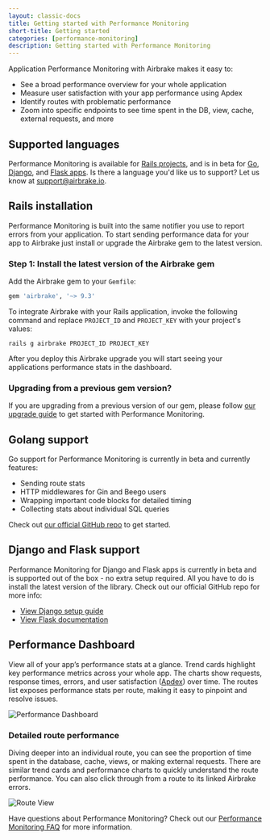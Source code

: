 ```yaml
---
layout: classic-docs
title: Getting started with Performance Monitoring
short-title: Getting started
categories: [performance-monitoring]
description: Getting started with Performance Monitoring
---
```


Application Performance Monitoring with Airbrake makes it easy to:
- See a broad performance overview for your whole application
- Measure user satisfaction with your app performance using Apdex
- Identify routes with problematic performance
- Zoom into specific endpoints to see time spent in the DB, view, cache,
  external requests, and more

## Supported languages

Performance Monitoring is available for
[Rails projects](#rails-installation),
and is in beta for
[Go](#golang-support),
[Django](#django-and-flask-support), and
[Flask apps](#django-and-flask-support). Is there a language you'd like us to support? Let us
know at [support@airbrake.io](mailto:support@airbrake.io).

## Rails installation

Performance Monitoring is built into the same notifier you use to report errors
from your application. To start sending performance data for your app to
Airbrake just install or upgrade the Airbrake gem to the latest version.

### Step 1: Install the latest version of the Airbrake gem

Add the Airbrake gem to your `Gemfile`:

```ruby
gem 'airbrake', '~> 9.3'
```

To integrate Airbrake with your Rails application, invoke the following command
and replace `PROJECT_ID` and `PROJECT_KEY` with your project's values:

```shell
rails g airbrake PROJECT_ID PROJECT_KEY
```
After you deploy this Airbrake upgrade you will start seeing your applications
performance stats in the dashboard.

### Upgrading from a previous gem version?

If you are upgrading from a previous version of our gem, please follow [our
upgrade guide](/docs/ruby/upgrading-your-notifier/) to get started with
Performance Monitoring.

## Golang support

Go support for Performance Monitoring is currently in beta and currently
features:
- Sending route stats
- HTTP middlewares for Gin and Beego users
- Wrapping important code blocks for detailed timing
- Collecting stats about individual SQL queries

Check out [our official GitHub
repo](https://github.com/airbrake/gobrake#sending-routes-stats) to get started.

## Django and Flask support

Performance Monitoring for Django and Flask apps is currently in beta and is
supported out of the box - no extra setup required. All you have to do is
install the latest version of the library. Check out our official GitHub repo
for more info:
- [View Django setup guide](https://github.com/airbrake/pybrake#django-integration)
- [View Flask documentation](https://github.com/airbrake/pybrake#flask-integration)

## Performance Dashboard

View all of your app’s performance stats at a glance. Trend cards highlight key
performance metrics across your whole app. The charts show requests, response
times, errors, and user satisfaction ([Apdex](https://apdex.org/apdexfaq.html))
over time. The routes list exposes performance stats per route, making it easy
to pinpoint and resolve issues.

![Performance Dashboard](/docs/assets/img/docs/performance_monitoring/performance-dashboard.png)

### Detailed route performance

Diving deeper into an individual route, you can see the proportion of time
spent in the database, cache, views, or making external requests. There are
similar trend cards and performance charts to quickly understand the route
performance. You can also click through from a route to its linked Airbrake
errors.

![Route View](/docs/assets/img/docs/performance_monitoring/route-view.png)

Have questions about Performance Monitoring? Check out our [Performance
Monitoring FAQ](/docs/performance-monitoring/frequently-asked-questions/) for
more information.
